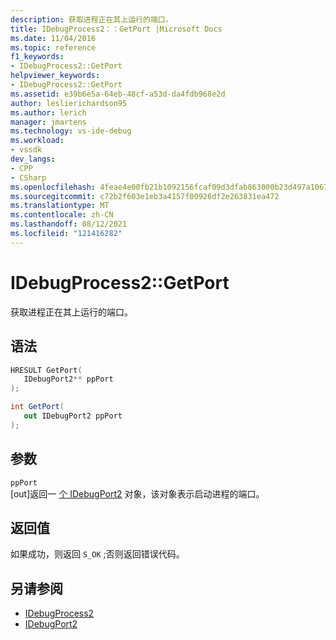 ```yaml
---
description: 获取进程正在其上运行的端口。
title: IDebugProcess2：：GetPort |Microsoft Docs
ms.date: 11/04/2016
ms.topic: reference
f1_keywords:
- IDebugProcess2::GetPort
helpviewer_keywords:
- IDebugProcess2::GetPort
ms.assetid: e39b6e5a-64eb-48cf-a53d-da4fdb968e2d
author: leslierichardson95
ms.author: lerich
manager: jmartens
ms.technology: vs-ide-debug
ms.workload:
- vssdk
dev_langs:
- CPP
- CSharp
ms.openlocfilehash: 4feae4e00fb21b1092156fcaf09d3dfab863000b23d497a1067e104e5c6dfdba
ms.sourcegitcommit: c72b2f603e1eb3a4157f00926df2e263831ea472
ms.translationtype: MT
ms.contentlocale: zh-CN
ms.lasthandoff: 08/12/2021
ms.locfileid: "121416282"
---
```

# <a name="idebugprocess2getport"></a>IDebugProcess2::GetPort
获取进程正在其上运行的端口。

## <a name="syntax"></a>语法

```cpp
HRESULT GetPort( 
   IDebugPort2** ppPort
);
```

```csharp
int GetPort( 
   out IDebugPort2 ppPort
);
```

## <a name="parameters"></a>参数
`ppPort`\
[out]返回一 [个 IDebugPort2](../../../extensibility/debugger/reference/idebugport2.md) 对象，该对象表示启动进程的端口。

## <a name="return-value"></a>返回值
 如果成功，则返回 `S_OK` ;否则返回错误代码。

## <a name="see-also"></a>另请参阅
- [IDebugProcess2](../../../extensibility/debugger/reference/idebugprocess2.md)
- [IDebugPort2](../../../extensibility/debugger/reference/idebugport2.md)
